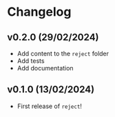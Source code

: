 # Changelog

## v0.2.0 (29/02/2024)

- Add content to the `reject` folder
- Add tests
- Add documentation

## v0.1.0 (13/02/2024)

- First release of `reject`!
